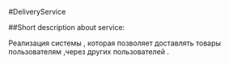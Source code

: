 #DeliveryService 

##Short description about service:

Реализация системы , которая позволяет доставлять товары пользователям ,через других пользователей .


